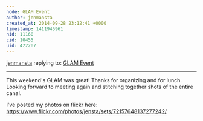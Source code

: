 ```yaml
---
node: GLAM Event
author: jenmansta
created_at: 2014-09-28 23:12:41 +0000
timestamp: 1411945961
nid: 11160
cid: 10455
uid: 422207
---
```




[jenmansta](../profile/jenmansta) replying to: [GLAM Event](../notes/yvv/09-18-2014/glam-event)

----
This weekend's GLAM was great! Thanks for organizing and for lunch. Looking forward to meeting again and stitching together shots of the entire canal. 

I've posted my photos on flickr here: https://www.flickr.com/photos/jensta/sets/72157648137277242/ 